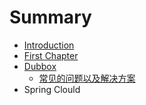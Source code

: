 # Summary

* [Introduction](README.md)
* [First Chapter](chapter1.md)
* [Dubbox](dubbox.md)
  * [常见的问题以及解决方案](dubbox/chang-jian-de-wen-ti-yi-ji-jie-jue-fang-an.md)
* Spring Clould

